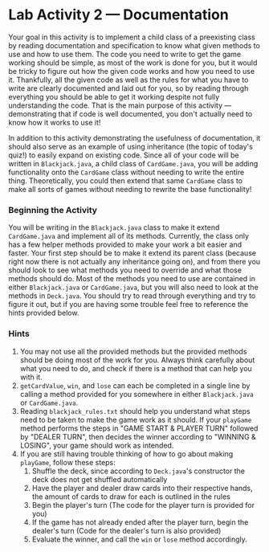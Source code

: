 # Lab Activity 2 — Documentation
Your goal in this activity is to implement a child class of a preexisting
class by reading documentation and specification to know what given methods
to use and how to use them. The code you need to write to get the game working
should be simple, as most of the work is done for you, but it would be tricky
to figure out how the given code works and how you need to use it. Thankfully,
all the given code as well as the rules for what you have to write are clearly
documented and laid out for you, so by reading through everything you should
be able to get it working despite not fully understanding the code. That is
the main purpose of this activity — demonstrating that if code is well
documented, you don't actually need to know how it works to use it!

In addition to this activity demonstrating the usefulness of documentation,
it should also serve as an example of using inheritance (the topic of today's
quiz!) to easily expand on existing code. Since all of your code will be written
in `Blackjack.java`, a child class of `CardGame.java`, you will be adding
functionality onto the `CardGame` class without needing to write the entire
thing. Theoretically, you could then extend that same `CardGame` class to make
all sorts of games without needing to rewrite the base functionality!

### Beginning the Activity
You will be writing in the `Blackjack.java` class to make it extend `CardGame.java`
and implement all of its methods. Currently, the class only has a few helper
methods provided to make your work a bit easier and faster. Your first step
should be to make it extend its parent class (because right now there is not
actually any inheritance going on), and from there you should look to see
what methods you need to override and what those methods should do. Most of
the methods you need to use are contained in either `Blackjack.java` or
`CardGame.java`, but you will also need to look at the methods in `Deck.java`.
You should try to read through everything and try to figure it out, but if you are having
some trouble feel free to reference the hints provided below.

### Hints
1. You may not use all the provided methods but the provided methods should
be doing most of the work for you. Always think carefully about what you need
to do, and check if there is a method that can help you with it.
2. `getCardValue`, `win`, and `lose` can each be completed in a single line by
calling a method provided for you somewhere in either `Blackjack.java` or
`CardGame.java`.
3. Reading `blackjack_rules.txt` should help you understand what steps
need to be taken to make the game work as it should. If your `playGame` method
performs the steps in "GAME START & PLAYER TURN" followed by "DEALER TURN",
then decides the winner according to "WINNING & LOSING", your game should
work as intended.
4. If you are still having trouble thinking of how to go about making `playGame`,
follow these steps:
   1. Shuffle the deck, since according to `Deck.java`'s constructor the deck
   does not get shuffled automatically
   2. Have the player and dealer draw cards into their respective hands, the
    amount of cards to draw for each is outlined in the rules
   3. Begin the player's turn (The code for the player turn is provided for you)
   4. If the game has not already ended after the player turn, begin the dealer's
    turn (Code for the dealer's turn is also provided)
   5. Evaluate the winner, and call the `win` or `lose` method accordingly.